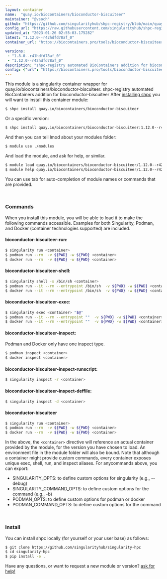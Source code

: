 ```yaml
---
layout: container
name:  "quay.io/biocontainers/bioconductor-biscuiteer"
maintainer: "@vsoch"
github: "https://github.com/singularityhub/shpc-registry/blob/main/quay.io/biocontainers/bioconductor-biscuiteer/container.yaml"
config_url: "https://raw.githubusercontent.com/singularityhub/shpc-registry/main/quay.io/biocontainers/bioconductor-biscuiteer/container.yaml"
updated_at: "2023-01-26 02:55:03.175282"
latest: "1.12.0--r42hdfd78af_0"
container_url: "https://biocontainers.pro/tools/bioconductor-biscuiteer"

versions:
 - "1.8.0--r41hdfd78af_0"
 - "1.12.0--r42hdfd78af_0"
description: "shpc-registry automated BioContainers addition for bioconductor-biscuiteer"
config: {"url": "https://biocontainers.pro/tools/bioconductor-biscuiteer", "maintainer": "@vsoch", "description": "shpc-registry automated BioContainers addition for bioconductor-biscuiteer", "latest": {"1.12.0--r42hdfd78af_0": "sha256:0307706bd0ef8bb4693558fd623628e034c69e8960891b0dd8841011c0290341"}, "tags": {"1.8.0--r41hdfd78af_0": "sha256:9ec0bff29f4ae35f22f90a96da9addad0861a56675a4ec4a3bc76611f5828e01", "1.12.0--r42hdfd78af_0": "sha256:0307706bd0ef8bb4693558fd623628e034c69e8960891b0dd8841011c0290341"}, "docker": "quay.io/biocontainers/bioconductor-biscuiteer"}
---
```


This module is a singularity container wrapper for quay.io/biocontainers/bioconductor-biscuiteer.
shpc-registry automated BioContainers addition for bioconductor-biscuiteer
After [installing shpc](#install) you will want to install this container module:


```bash
$ shpc install quay.io/biocontainers/bioconductor-biscuiteer
```

Or a specific version:

```bash
$ shpc install quay.io/biocontainers/bioconductor-biscuiteer:1.12.0--r42hdfd78af_0
```

And then you can tell lmod about your modules folder:

```bash
$ module use ./modules
```

And load the module, and ask for help, or similar.

```bash
$ module load quay.io/biocontainers/bioconductor-biscuiteer/1.12.0--r42hdfd78af_0
$ module help quay.io/biocontainers/bioconductor-biscuiteer/1.12.0--r42hdfd78af_0
```

You can use tab for auto-completion of module names or commands that are provided.

<br>

### Commands

When you install this module, you will be able to load it to make the following commands accessible.
Examples for both Singularity, Podman, and Docker (container technologies supported) are included.

#### bioconductor-biscuiteer-run:

```bash
$ singularity run <container>
$ podman run --rm  -v ${PWD} -w ${PWD} <container>
$ docker run --rm  -v ${PWD} -w ${PWD} <container>
```

#### bioconductor-biscuiteer-shell:

```bash
$ singularity shell -s /bin/sh <container>
$ podman run --it --rm --entrypoint /bin/sh  -v ${PWD} -w ${PWD} <container>
$ docker run --it --rm --entrypoint /bin/sh  -v ${PWD} -w ${PWD} <container>
```

#### bioconductor-biscuiteer-exec:

```bash
$ singularity exec <container> "$@"
$ podman run --it --rm --entrypoint ""  -v ${PWD} -w ${PWD} <container> "$@"
$ docker run --it --rm --entrypoint ""  -v ${PWD} -w ${PWD} <container> "$@"
```

#### bioconductor-biscuiteer-inspect:

Podman and Docker only have one inspect type.

```bash
$ podman inspect <container>
$ docker inspect <container>
```

#### bioconductor-biscuiteer-inspect-runscript:

```bash
$ singularity inspect -r <container>
```

#### bioconductor-biscuiteer-inspect-deffile:

```bash
$ singularity inspect -d <container>
```



#### bioconductor-biscuiteer

```bash
$ singularity run <container>
$ podman run --rm  -v ${PWD} -w ${PWD} <container>
$ docker run --rm  -v ${PWD} -w ${PWD} <container>
```


In the above, the `<container>` directive will reference an actual container provided
by the module, for the version you have chosen to load. An environment file in the
module folder will also be bound. Note that although a container
might provide custom commands, every container exposes unique exec, shell, run, and
inspect aliases. For anycommands above, you can export:

 - SINGULARITY_OPTS: to define custom options for singularity (e.g., --debug)
 - SINGULARITY_COMMAND_OPTS: to define custom options for the command (e.g., -b)
 - PODMAN_OPTS: to define custom options for podman or docker
 - PODMAN_COMMAND_OPTS: to define custom options for the command

<br>

### Install

You can install shpc locally (for yourself or your user base) as follows:

```bash
$ git clone https://github.com/singularityhub/singularity-hpc
$ cd singularity-hpc
$ pip install -e .
```

Have any questions, or want to request a new module or version? [ask for help!](https://github.com/singularityhub/singularity-hpc/issues)
